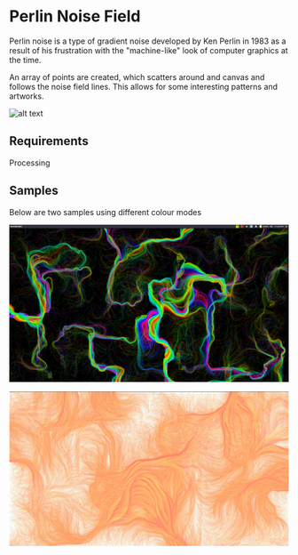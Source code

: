 # Perlin Noise Field
Perlin noise is a type of gradient noise developed by Ken Perlin in 1983 as a result of his frustration with the "machine-like" look of computer graphics at the time.

An array of points are created, which scatters around and canvas and follows the noise field lines. This allows for some interesting patterns and artworks.

![alt text](https://www.google.co.in/search?q=perlin+noise&client=ubuntu&channel=fs&dcr=0&source=lnms&tbm=isch&sa=X&ved=2ahUKEwi0yvzxqsHaAhUV3Y8KHX-1AkQQ_AUoAXoECAAQAw&biw=1920&bih=990#imgrc=iFpkPJKe_Q6C9M:)

## Requirements
  Processing
  
## Samples
Below are two samples using different colour modes

![alt text](Sample1.png)

![alt text](Sample2.png)
